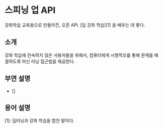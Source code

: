 # 스피닝 업 API
강화학습 교육용으로 만들어진, 오픈 API. [딥 강화 학습][1] 을 배우는 데 좋다.

 
## 소개
강화 학습에 친숙하지 않은 사용자들을 위해서, 컴퓨터에게 시행착오를 통해 문제를 해결하도록 머신 러닝 접근법을 제공한다.  

## 부연 설명
 - []
 
 
 
 
 
 
 ## 용어 설명
 [1]: 딥러닝과 강화 학습을 합친 말이다.
 
